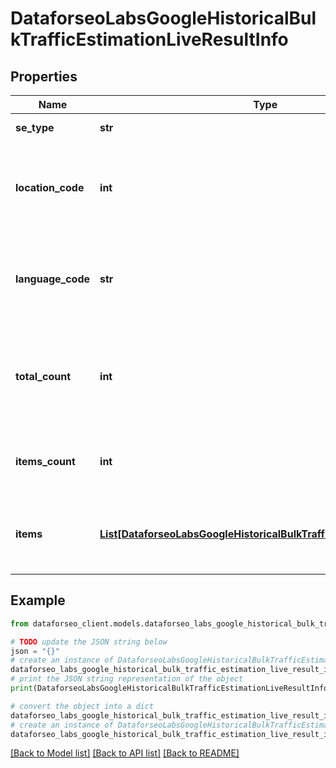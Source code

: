 # DataforseoLabsGoogleHistoricalBulkTrafficEstimationLiveResultInfo


## Properties

Name | Type | Description | Notes
------------ | ------------- | ------------- | -------------
**se_type** | **str** | search engine type | [optional] 
**location_code** | **int** | location code in a POST array if there is no data, then the value is null | [optional] 
**language_code** | **str** | language code in a POST array if there is no data, then the value is null | [optional] 
**total_count** | **int** | total amount of results in our database relevant to your request | [optional] 
**items_count** | **int** | the number of results returned in the items array | [optional] 
**items** | [**List[DataforseoLabsGoogleHistoricalBulkTrafficEstimationLiveItem]**](DataforseoLabsGoogleHistoricalBulkTrafficEstimationLiveItem.md) | array of items with relevant traffic estimation data | [optional] 

## Example

```python
from dataforseo_client.models.dataforseo_labs_google_historical_bulk_traffic_estimation_live_result_info import DataforseoLabsGoogleHistoricalBulkTrafficEstimationLiveResultInfo

# TODO update the JSON string below
json = "{}"
# create an instance of DataforseoLabsGoogleHistoricalBulkTrafficEstimationLiveResultInfo from a JSON string
dataforseo_labs_google_historical_bulk_traffic_estimation_live_result_info_instance = DataforseoLabsGoogleHistoricalBulkTrafficEstimationLiveResultInfo.from_json(json)
# print the JSON string representation of the object
print(DataforseoLabsGoogleHistoricalBulkTrafficEstimationLiveResultInfo.to_json())

# convert the object into a dict
dataforseo_labs_google_historical_bulk_traffic_estimation_live_result_info_dict = dataforseo_labs_google_historical_bulk_traffic_estimation_live_result_info_instance.to_dict()
# create an instance of DataforseoLabsGoogleHistoricalBulkTrafficEstimationLiveResultInfo from a dict
dataforseo_labs_google_historical_bulk_traffic_estimation_live_result_info_form_dict = dataforseo_labs_google_historical_bulk_traffic_estimation_live_result_info.from_dict(dataforseo_labs_google_historical_bulk_traffic_estimation_live_result_info_dict)
```
[[Back to Model list]](../README.md#documentation-for-models) [[Back to API list]](../README.md#documentation-for-api-endpoints) [[Back to README]](../README.md)


